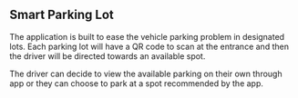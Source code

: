 ## Smart Parking Lot

The application is built to ease the vehicle parking problem in designated lots. Each parking lot will have a QR code to scan at the entrance and then the driver will be directed towards an available spot.

The driver can decide to view the available parking on their own through app or they can choose to park at a spot recommended by the app.
